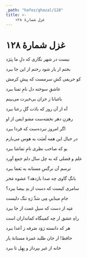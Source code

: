 ```yaml
---
_path: "hafez/ghazal/128"
title: >-
    غزل شمارهٔ ۱۲۸
---
```

# غزل شمارهٔ ۱۲۸

<div class="b" id="bn1"><div class="m1"><p>نیست در شهر نگاری که دلِ ما بِبَرَد</p></div>
<div class="m2"><p>بختم ار یار شود رختم از این جا ببرد</p></div></div>
<div class="b" id="bn2"><div class="m1"><p>کو حریفی کَشِ سرمست که پیشِ کرمش</p></div>
<div class="m2"><p>عاشقِ سوخته دل نامِ تمنا ببرد</p></div></div>
<div class="b" id="bn3"><div class="m1"><p>باغبانا ز خزان بی‌خبرت می‌بینم</p></div>
<div class="m2"><p>آه از آن روز که بادَت گلِ رعنا ببرد</p></div></div>
<div class="b" id="bn4"><div class="m1"><p>رهزنِ دهر نخفته‌ست مشو ایمن از او</p></div>
<div class="m2"><p>اگر امروز نبرده‌ست که فردا ببرد</p></div></div>
<div class="b" id="bn5"><div class="m1"><p>در خیال این همه لُعبَت به هوس می‌بازم</p></div>
<div class="m2"><p>بو که صاحب نظری نامِ تماشا ببرد</p></div></div>
<div class="b" id="bn6"><div class="m1"><p>علم و فضلی که به چل سال دلم جمع آورد</p></div>
<div class="m2"><p>ترسم آن نرگسِ مستانه به یَغما ببرد</p></div></div>
<div class="b" id="bn7"><div class="m1"><p>بانگِ گاوی چه صدا بازدهد؟ عشوه مَخر</p></div>
<div class="m2"><p>سامری کیست که دست از یدِ بیضا ببرد؟</p></div></div>
<div class="b" id="bn8"><div class="m1"><p>جامِ میناییِ مِی سَدِّ رَهِ تنگ دلیست</p></div>
<div class="m2"><p>مَنِه از دست که سیلِ غمت از جا ببرد</p></div></div>
<div class="b" id="bn9"><div class="m1"><p>راهِ عشق ار چه کمینگاه کمانداران است</p></div>
<div class="m2"><p>هر که دانسته رَوَد صَرفه ز اَعدا ببرد</p></div></div>
<div class="b" id="bn10"><div class="m1"><p>حافظ! ار جان طلبد غمزهٔ مستانهٔ یار</p></div>
<div class="m2"><p>خانه از غیر بپرداز و بِهِل تا ببرد</p></div></div>
